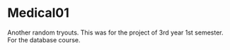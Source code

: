 # Medical01

Another random tryouts. This was for the project of 3rd year 1st semester. For the database course.
